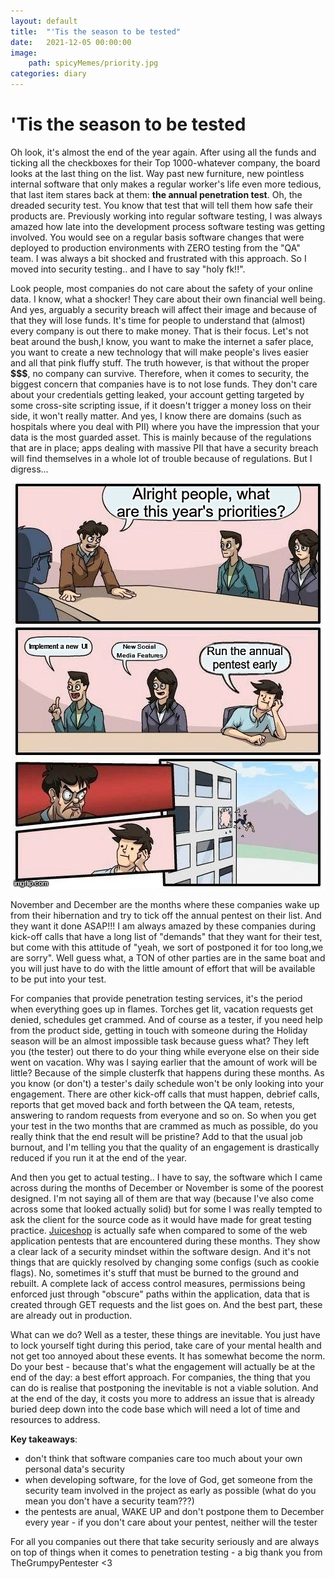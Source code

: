 ```yaml
---
layout: default
title:  "'Tis the season to be tested"
date:   2021-12-05 00:00:00
image:
    path: spicyMemes/priority.jpg
categories: diary
---
```

<h1>'Tis the season to be tested</h1>

Oh look, it's almost the end of the year again. After using all the funds and ticking all the checkboxes for their Top 1000-whatever company, the board looks at the last thing on the list. Way past new furniture, new pointless internal software that only makes a regular worker's life even more tedious, that last item stares back at them: **the annual penetration test**. Oh, the dreaded security test. You know that test that will tell them how safe their products are. Previously working into regular software testing, I was always amazed how late into the development process software testing was getting involved. You would see on a regular basis software changes that were deployed to production environments with ZERO testing from the "QA" team. I was always a bit shocked and frustrated with this approach. So I moved into security testing.. and I have to say "holy fk!!". 

Look people, most companies do not care about the safety of your online data. I know, what a shocker! They care about their own financial well being. And yes, arguably a security breach will affect their image and because of that they will lose funds. It's time for people to understand that (almost) every company is out there to make money. That is their focus. Let's not beat around the bush,I know, you want to make the internet a safer place, you want to create a new technology that will make people's lives easier and all that pink fluffy stuff. The truth however, is that without the proper **$$$**, no company can survive. Therefore, when it comes to security, the biggest concern that companies have is to not lose funds. They don't care about your credentials getting leaked, your account getting targeted by some cross-site scripting issue, if it doesn't trigger a money loss on their side, it won't really matter. And yes, I know there are domains (such as hospitals where you deal with PII) where you have the impression that your data is the most guarded asset. This is mainly because of the regulations that are in place; apps dealing with massive PII that have a security breach will find themselves in a whole lot of trouble because of regulations. But I digress...

<center><img src="/spicyMemes/priority.jpg" alt="Twitter Logo" style="float:center"></center>

November and December are the months where these companies wake up from their hibernation and try to tick off the annual pentest on their list. And they want it done ASAP!!! I am always amazed by these companies during kick-off calls that have a long list of "demands" that they want for their test, but come with this attitude of "yeah, we sort of postponed it for too long,we are sorry". Well guess what, a TON of other parties are in the same boat and you will just have to do with the little amount of effort that will be available to be put into your test. 

For companies that provide penetration testing services, it's the period when everything goes up in flames. Torches get lit, vacation requests get denied, schedules get crammed. And of course as a tester, if you need help from the product side, getting in touch with someone during the Holiday season will be an almost impossible task because guess what? They left you (the tester) out there to do your thing while everyone else on their side went on vacation. Why was I saying earlier that the amount of work will be little? Because of the simple clusterfk that happens during these months. As you know (or don't) a tester's daily schedule won't be only looking into your engagement. There are other kick-off calls that must happen, debrief calls, reports that get moved back and forth between the QA team, retests, answering to random requests from everyone and so on. So when you get your test in the two months that are crammed as much as possible, do you really think that the end result will be pristine? Add to that the usual job burnout, and I'm telling you that the quality of an engagement is drastically reduced if you run it at the end of the year.

And then you get to actual testing.. I have to say, the software which I came across during the months of December or November is some of the poorest designed. I'm not saying all of them are that way (because I've also come across some that looked actually solid) but for some I was really tempted to ask the client for the source code as it would have made for great testing practice. <a href="https://owasp.org/www-project-juice-shop/">Juiceshop</a> is actually safe when compared to some of the web application pentests that are encountered during these months. They show a clear lack of a security mindset within the software design. And it's not things that are quickly resolved by changing some configs (such as cookie flags). No, sometimes it's stuff that must be burned to the ground and rebuilt. A complete lack of access control measures, permissions being enforced just through "obscure" paths within the application, data that is created through GET requests and the list goes on. And the best part, these are already out in production.

What can we do? Well as a tester, these things are inevitable. You just have to lock yourself tight during this period, take care of your mental health and not get too annoyed about these events. It has somewhat become the norm. Do your best - because that's what the engagement will actually be at the end of the day: a best effort approach. For companies, the thing that you can do is realise that postponing the inevitable is not a viable solution. And at the end of the day, it costs you more to address an issue that is already buried deep down into the code base which will need a lot of time and resources to address.

**Key takeaways**:
- don't think that software companies care too much about your own personal data's security
- when developing software, for the love of God, get someone from the security team involved in the project as early as possible (what do you mean you don't have a security team???)
- the pentests are anual, WAKE UP and don't postpone them to December every year - if you don't care about your pentest, neither will the tester

For all you companies out there that take security seriously and are always on top of things when it comes to penetration testing - a big thank you from TheGrumpyPentester <3
